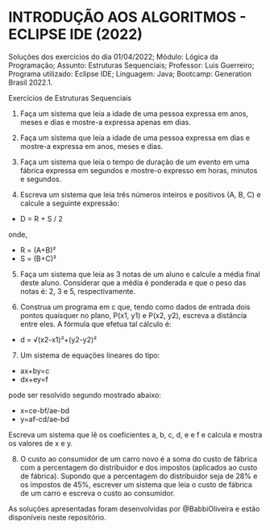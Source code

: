 # INTRODUÇÃO AOS ALGORITMOS - ECLIPSE IDE (2022)

Soluções dos exercícios do dia 01/04/2022; 
Módulo: Lógica da Programação; 
Assunto: Estruturas Sequenciais; 
Professor: Luis Guerreiro; 
Programa utilizado: Eclipse IDE; 
Linguagem: Java;
Bootcamp: Generation Brasil 2022.1.

Exercícios de Estruturas Sequenciais

1. Faça um sistema que leia a idade de uma pessoa expressa em anos, meses e dias e mostre-a expressa apenas em dias.

2. Faça um sistema que leia a idade de uma pessoa expressa em dias e mostre-a expressa em anos, meses e dias.

3. Faça um sistema que leia o tempo de duração de um evento em uma fábrica expressa em segundos e mostre-o expresso em horas, minutos e segundos.

4. Escreva um sistema que leia três números inteiros e positivos (A, B, C) e calcule a seguinte expressão:

- D = R + S / 2

onde, 

- R = (A+B)²
- S = (B+C)²

5. Faça um sistema que leia as 3 notas de um aluno e calcule a média final deste aluno. Considerar que a média é ponderada e que o peso das notas é: 2, 3 e 5, respectivamente.

6. Construa um programa em c que, tendo como dados de entrada dois pontos quaisquer no plano, P(x1, y1) e P(x2, y2), escreva a distância entre eles. A fórmula que efetua tal cálculo é:

- d = √(x2-x1)²+(y2-y2)²

7. Um sistema de equações lineares do tipo:

- ax+by=c
- dx+ey=f

pode ser resolvido segundo mostrado abaixo:

- x=ce-bf/ae-bd
- y=af-cd/ae-bd

Escreva um sistema que lê os coeficientes a, b, c, d, e e f e calcula e mostra os valores de x e y.

8. O custo ao consumidor de um carro novo é a soma do custo de fábrica com a percentagem do distribuidor e dos impostos (aplicados ao custo de fábrica). Supondo que a percentagem do distribuidor seja de 28% e os impostos de 45%, escrever um sistema que leia o custo de fábrica de um carro e escreva o custo ao consumidor.


As soluções apresentadas foram desenvolvidas por @BabbiOliveira e estão disponíveis neste repositório.
